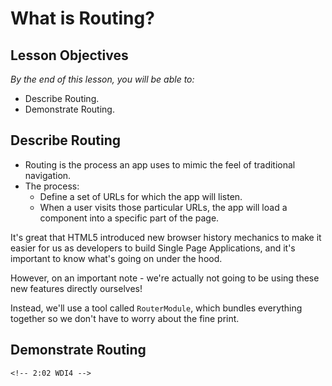 <!-- Note: Similar to React -->

# What is Routing?

<!--1:57 WDI4 -->

## Lesson Objectives
*By the end of this lesson, you will be able to:*

- Describe Routing.
- Demonstrate Routing.

## Describe Routing

- Routing is the process an app uses to mimic the feel of traditional navigation.
- The process:
    - Define a set of URLs for which the app will listen.
    - When a user visits those particular URLs, the app will load a component into a specific part of the page.


It's great that HTML5 introduced new browser history mechanics to make it easier
  for us as developers to build Single Page Applications, and it's important to know what's going on under the hood.

However, on an important note - we're actually not going to
  be using these new features directly ourselves!

Instead, we'll use a tool called `RouterModule`, which bundles everything together so we don't have to worry about the fine print.

## Demonstrate Routing
<!--
Demo the site in [/router](/router). Show the following:

1) Click on the various links.
    - Note the nested links for `/about`.
    - Note the URL params for `/resume`.
2) Demonstrate sharing/bookmarking a URL.
    - Copy a URL like http://localhost:4200/links.
    - Close the browser.
    - Reopen the browser.
    - Paste the link into the URL bar.
    - Hit enter.
    - Note that it takes you directly to the "page" of the URL you copied. -->

    <!-- 2:02 WDI4 -->

